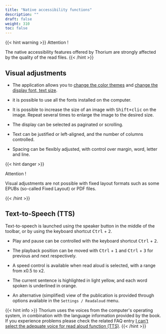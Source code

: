 ```yaml
---
title: "Native accessibility functions"
description: ""
draft: false
weight: 310
toc: false
---
```



{{< hint warning >}}
Attention !

The native accessibility features offered by Thorium are strongly 
affected by the quality of the read files. 
{{< /hint >}}


## Visual adjustments

- The application allows you to [change the color themes](/thorium-reader-doc/210_reading/215_ReadingParameters/#th%c3%a8me) and [change the display font, text size](/thorium-reader-doc/210_reading/215_ReadingParameters/#texte).

- it is possible to use all the fonts installed on the computer.

- It is possible to increase the size of an image with <kbd>Shift+clic</kbd> on the image. Repeat several times to enlarge the image to the desired size.

- The display can be selected as paginated or scrolling.

- Text can be justified or left-aligned, and the number of columns controlled. 

- Spacing can be flexibly adjusted, with control over margin, word, letter and line. 

{{< hint danger >}}

Attention !

Visual adjustments are not possible with fixed layout formats such as some 
EPUBs (so-called <span lang="en">Fixed Layout</span>) 
or PDF files.

{{< /hint >}}

## Text-to-Speech (TTS)

Text-to-speech is launched using the speaker button in the middle of the toolbar, 
or by using the keyboard shortcut <kbd>Ctrl</kbd> + <kbd>2</kbd>.

* Play and pause can be controlled with the keyboard shortcut 
<kbd>Ctrl</kbd> + <kbd>2</kbd>.

* The playback position can be moved with <kbd>Ctrl</kbd> + <kbd>1</kbd> 
and <kbd>Ctrl</kbd> + <kbd>3</kbd> for previous and next respectively.

* A speed control is available when read aloud 
is selected, with a range from x0.5 to x2.

* The current sentence is highlighted in light yellow, and each word spoken is 
underlined in orange.

* An alternative (simplified) view of the publication is provided through 
options available in the `Settings / Readaloud` menu.

{{< hint info >}}
Thorium uses the voices from the computer's operating system, in combination with the language information provided by the book. If you experience problems please check the related FAQ entry [I can't select the adequate voice for read aloud function (TTS)](../400_ressources/430_faq#TTSvoices).
{{< /hint >}}